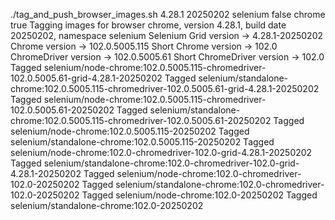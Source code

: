 ./tag_and_push_browser_images.sh 4.28.1 20250202 selenium false chrome true
Tagging images for browser chrome, version 4.28.1, build date 20250202, namespace selenium
Selenium Grid version -> 4.28.1-20250202
Chrome version -> 102.0.5005.115
Short Chrome version -> 102.0
ChromeDriver version -> 102.0.5005.61
Short ChromeDriver version -> 102.0
Tagged selenium/node-chrome:102.0.5005.115-chromedriver-102.0.5005.61-grid-4.28.1-20250202
Tagged selenium/standalone-chrome:102.0.5005.115-chromedriver-102.0.5005.61-grid-4.28.1-20250202
Tagged selenium/node-chrome:102.0.5005.115-chromedriver-102.0.5005.61-20250202
Tagged selenium/standalone-chrome:102.0.5005.115-chromedriver-102.0.5005.61-20250202
Tagged selenium/node-chrome:102.0.5005.115-20250202
Tagged selenium/standalone-chrome:102.0.5005.115-20250202
Tagged selenium/node-chrome:102.0-chromedriver-102.0-grid-4.28.1-20250202
Tagged selenium/standalone-chrome:102.0-chromedriver-102.0-grid-4.28.1-20250202
Tagged selenium/node-chrome:102.0-chromedriver-102.0-20250202
Tagged selenium/standalone-chrome:102.0-chromedriver-102.0-20250202
Tagged selenium/node-chrome:102.0-20250202
Tagged selenium/standalone-chrome:102.0-20250202
